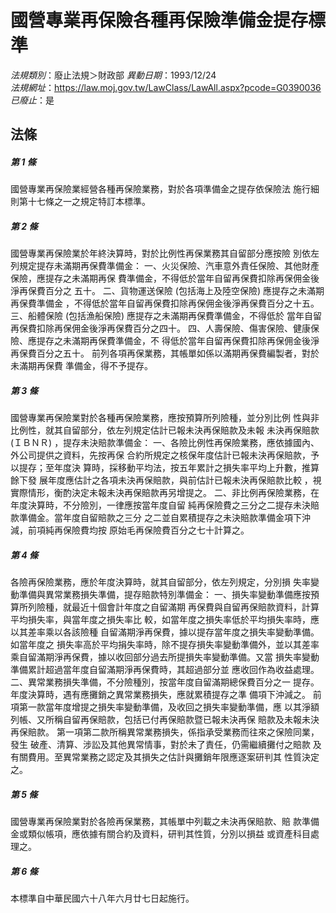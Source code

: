 # 國營專業再保險各種再保險準備金提存標準

*法規類別*：廢止法規＞財政部
*異動日期*：1993/12/24  
*法規網址*：https://law.moj.gov.tw/LawClass/LawAll.aspx?pcode=G0390036
*已廢止*：是


## 法條
##### 第 1 條
國營專業再保險業經營各種再保險業務，對於各項準備金之提存依保險法
施行細則第十七條之一之規定特訂本標準。

##### 第 2 條
國營專業再保險業於年終決算時，對於比例性再保業務其自留部分應按險
別依左列規定提存未滿期再保費準備金：
一、火災保險、汽車意外責任保險、其他財產保險，應提存之未滿期再保
    費準備金，不得低於當年自留再保費扣除再保佣金後淨再保費百分之
    五十。
二、貨物運送保險 (包括海上及陸空保險) 應提存之未滿期再保費準備金
    ，不得低於當年自留再保費扣除再保佣金後淨再保費百分之十五。
三、船體保險 (包括漁船保險) 應提存之未滿期再保費準備金，不得低於
    當年自留再保費扣除再保佣金後淨再保費百分之四十。
四、人壽保險、傷害保險、健康保險、應提存之未滿期再保費準備金，不
    得低於當年自留再保費扣除再保佣金後淨再保費百分之五十。
前列各項再保業務，其帳單如係以滿期再保費編製者，對於未滿期再保費
準備金，得不予提存。


##### 第 3 條
國營專業再保險業對於各種再保險業務，應按預算所列險種，並分別比例
性與非比例性，就其自留部分，依左列規定估計已報未決再保賠款及未報
未決再保賠款 (ＩＢＮＲ) ，提存未決賠款準備金：
一、各險比例性再保險業務，應依據國內、外公司提供之資料，先按再保
    合約所規定之核保年度估計已報未決再保賠款，予以提存；至年度決
    算時，採移動平均法，按五年累計之損失率平均上升數，推算餘下發
    展年度應估計之各項未決再保賠款，與前估計已報未決再保賠款比較
    ，視實際情形，衡酌決定未報未決再保賠款再另增提之。
二、非比例再保險業務，在年度決算時，不分險別，一律應按當年度自留
    純再保險費之三分之二提存未決賠款準備金。當年度自留賠款之三分
    之二並自累積提存之未決賠款準備金項下沖減，前項純再保險費均按
    原始毛再保險費百分之七十計算之。


##### 第 4 條
各險再保險業務，應於年度決算時，就其自留部分，依左列規定，分別損
失率變動準備與異常業務損失準備，提存賠款特別準備金：
一、損失率變動準備應按預算所列險種，就最近十個會計年度之自留滿期
    再保費與自留再保賠款資料，計算平均損失率，與當年度之損失率比
    較，如當年度之損失率低於平均損失率時，應以其差率乘以各該險種
    自留滿期淨再保費，據以提存當年度之損失率變動準備。如當年度之
    損失率高於平均捐失率時，除不提存損失率變動準備外，並以其差率
    乘自留滿期淨再保費，據以收回部分過去所提損失率變動準備。又當
    損失率變動準備累計超過當年度自留滿期淨再保費時，其超過部分並
    應收回作為收益處理。
二、異常業務損失準備，不分險種別，按當年度自留滿期總保費百分之一
    提存。年度決算時，遇有應攤銷之異常業務損失，應就累積提存之準
    備項下沖減之。
前項第一款當年度增提之損失率變動準備，及收回之損失率變動準備，應
以其淨額列帳、又所稱自留再保賠款，包括已付再保賠款暨已報未決再保
賠款及未報未決再保賠款。
第一項第二款所稱異常業務損失，係指承受業務而往來之保險同業，發生
破產、清算、涉訟及其他異常情事，對於未了責任，仍需繼續攤付之賠款
及有關費用。至異常業務之認定及其損失之估計與攤銷年限應逐案研判其
性質決定之。


##### 第 5 條
國營專業再保險業對於各險再保業務，其帳單中列載之未決再保賠款、賠
款準備金或類似帳項，應依據有關合約及資料，研判其性質，分別以損益
或資產科目處理之。

##### 第 6 條
本標準自中華民國六十八年六月廿七日起施行。



